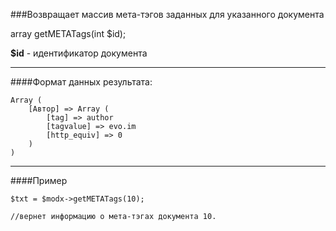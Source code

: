 ###Возвращает массив мета-тэгов заданных для указанного документа

array getMETATags(int $id);

**$id** - идентификатор документа

***

####Формат данных результата:

	Array ( 
		[Автор] => Array ( 
			[tag] => author 
			[tagvalue] => evo.im 
			[http_equiv] => 0 
		) 
	)
	
***
	
####Пример

	$txt = $modx->getMETATags(10);
	
	//вернет информацию о мета-тэгах документа 10.